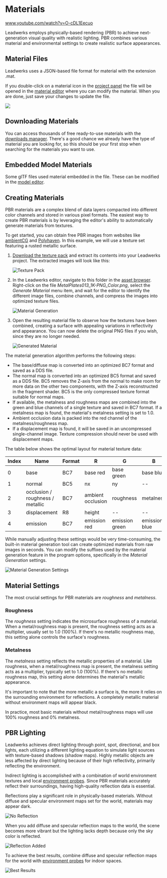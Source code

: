 # Materials

www.youtube.com/watch?v=O-cDL1Eecuo

Leadwerks employs physically-based rendering (PBR) to achieve next-generation visual quality with realistic lighting. PBR combines various material and environmental settings to create realistic surface appearances.

## Material Files

Leadwerks uses a JSON-based file format for material with the extension .mat.

If you double-click on a material icon in the [project panel](projectpanel.md) the file will be opened in the [material editor](materialeditor.md) where you can modify the material. When you are done, just save your changes to update the file.

![](https://github.com/UltraEngine/Documentation/blob/master/Images/editmaterial.gif?raw=true)

## Downloading Materials

You can access thousands of free ready-to-use materials with the [downloads manager](downloadsmanager.md). There's a good chance we already have the type of material you are looking for, so this should be your first stop when searching for the materials you want to use.

## Embedded Model Materials

Some glTF files used material embedded in the file. These can be modified in the [model editor](modeleditor.md).

## Creating Materials

PBR materials are a complex blend of data layers compacted into different color channels and stored in various pixel formats. The easiest way to create PBR materials is by leveraging the editor's ability to automatically generate materials from textures.

To get started, you can obtain free PBR images from websites like [ambientCG](https://www.ambientcg.com) and [Polyhaven](https://www.polyhaven.com). In this example, we will use a texture set featuring a rusted metallic surface.

1. [Download the texture pack](https://github.com/UltraEngine/Documentation/raw/master/Assets/Materials/pbrtextures.zip) and extract its contents into your Leadwerks project. The extracted images will look like this:

   ![Texture Pack](https://github.com/UltraEngine/Documentation/blob/master/Images/pbrtextures.png?raw=true)

2. In the Leadwerks editor, navigate to this folder in the [asset browser](assetbrowser.md). Right-click on the file *MetalPlates013_1K-PNG_Color.png*, select the *Generate Material* menu item, and wait for the editor to identify the different image files, combine channels, and compress the images into optimized texture files.

   ![Material Generation](https://github.com/UltraEngine/Documentation/blob/master/Images/pbrgenmaterial.png?raw=true)

3. Open the resulting material file to observe how the textures have been combined, creating a surface with appealing variations in reflectivity and appearance. You can now delete the original PNG files if you wish, since they are no longer needed.

   ![Generated Material](https://github.com/UltraEngine/Documentation/blob/master/Images/pbrgenmaterial2.png?raw=true)

The material generation algorithm performs the following steps:

- The base/diffuse map is converted into an optimized BC7 format and saved as a DDS file.
- The normal map is converted into an optimized BC5 format and saved as a DDS file. BC5 removes the Z-axis from the normal to make room for more data on the other two components, with the Z-axis reconstructed in the fragment shader. BC5 is the only compressed texture format suitable for normal maps.
- If available, the metalness and roughness maps are combined into the green and blue channels of a single texture and saved in BC7 format. If a metalness map is found, the material's metalness setting is set to 1.0.
- Ambient occlusion data is packed into the red channel of the metalness/roughness map.
- If a displacement map is found, it will be saved in an uncompressed single-channel image. Texture compression should never be used with displacement maps.

The table below shows the optimal layout for material texture data:

| Index | Name | Format | R | G | B | A |
|---|---|---|---|---|---|---|
| 0 | base | BC7 | base red | base green | base blue | base alpha |
| 1 | normal | BC5 | nx | ny | -- | -- |
| 2 | occlusion / roughness / metallic | BC7 | ambient occlusion | roughness | metalness | -- |
| 3 | displacement | R8 | height | -- | -- | -- |
| 4 | emission | BC7 | emission red | emission green | emission blue | -- |

While manually adjusting these settings would be very time-consuming, the built-in material generation tool can create optimized materials from raw images in seconds. You can modify the suffixes used by the material generation feature in the program options, specifically in the *Material Generation* settings.

   ![Material Generation Settings](https://github.com/UltraEngine/Documentation/blob/master/Images/genmatsettings.png?raw=true)

## Material Settings

The most crucial settings for PBR materials are *roughness* and *metalness*.

### Roughness

The *roughness* setting indicates the microsurface roughness of a material. When a metal/roughness map is present, the roughness setting acts as a multiplier, usually set to 1.0 (100%). If there's no metallic roughness map, this setting alone controls the surface's roughness.

### Metalness

The *metalness* setting reflects the metallic properties of a material. Like roughness, when a metal/roughness map is present, the metalness setting acts as a multiplier, typically set to 1.0 (100%). If there's no metallic roughness map, this setting alone determines the material's metallic appearance.

It's important to note that the more metallic a surface is, the more it relies on the surrounding environment for reflections. A completely metallic material without environment maps will appear black.

In practice, most basic materials without metal/roughness maps will use 100% roughness and 0% metalness.

## PBR Lighting

Leadwerks achieves direct lighting through point, spot, directional, and box lights, each utilizing a different lighting equation to simulate light sources with texture-based shadows (shadow maps). Highly metallic objects are less affected by direct lighting because of their high reflectivity, primarily reflecting the environment.

Indirect lighting is accomplished with a combination of world environment textures and local [environment probes](lighting.md). Since PBR materials accurately reflect their surroundings, having high-quality reflection data is essential.

Reflections play a significant role in physically-based materials. Without diffuse and specular environment maps set for the world, materials may appear dark.

   ![No Reflection](https://github.com/UltraEngine/Documentation/blob/master/Images/pbrnone.jpg?raw=true)

When you add diffuse and specular reflection maps to the world, the scene becomes more vibrant but the lighting lacks depth because only the sky color is reflected.

   ![Reflection Added](https://github.com/UltraEngine/Documentation/blob/master/Images/pbrsky.jpg?raw=true)

To achieve the best results, combine diffuse and specular reflection maps for the world with [environment probes](lighting.md) for indoor spaces.

   ![Best Results](https://github.com/UltraEngine/Documentation/blob/master/Images/pbrprobe.jpg?raw=true)

